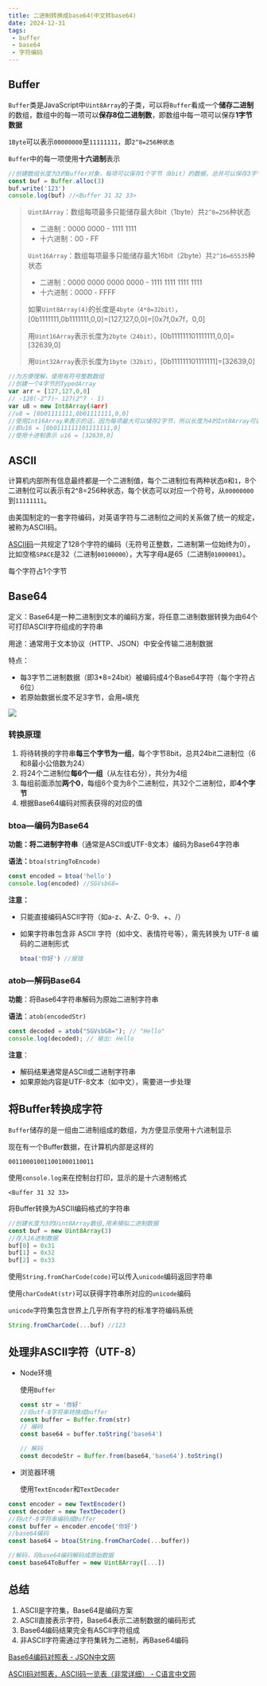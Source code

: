 ```yaml
---
title: 二进制转换成base64(中文转base64)
date: 2024-12-31
tags:
 - buffer
 - base64
 - 字符编码
---
```


## Buffer

`Buffer`类是JavaScript中`Uint8Array`的子类，可以将`Buffer`看成一个**储存二进制**的数组，数组中的每一项可以**保存8位二进制数**，即数组中每一项可以保存**1字节数据**

`1Byte`可以表示`00000000`至`11111111`，即`2^8=256种状态`

`Buffer`中的每一项使用**十六进制**表示

```js
//创建数组长度为3的Buffer对象，每项可以保存1个字节（8bit）的数据，总共可以保存3字节（24bit）的数据
const buf = Buffer.alloc(3)
buf.write('123')
console.log(buf) //<Buffer 31 32 33>
```

> `Uint8Array`：数组每项最多只能储存最大8bit（1byte）共`2^8=256`种状态
>
> - 二进制：0000 0000 - 1111 1111
> - 十六进制：00 - FF
>
> `Uint16Array`：数组每项最多只能储存最大16bit（2byte）共`2^16=65535`种状态
>
> - 二进制：0000 0000 0000 0000 - 1111 1111 1111 1111
> - 十六进制：0000 - FFFF
>
> 如果`Uint8Array(4)`的长度是`4byte（4*8=32bit）`，[0b1111111,0b1111111,0,0]=[127,127,0,0]=[0x7f,0x7f，0,0]
>
> 用`Uint16Array`表示长度为`2byte（24bit）`，[0b111111101111111,0,0]=[32639,0]
>
> 用`Uint32Array`表示长度为`1byte（32bit）`，[0b111111101111111]=[32639,0]

```js
//为方便理解，使用有符号整数数组
//创建一个4字节的TypedArray
var arr = [127,127,0,0]
// -128(-2^7)~ 127(2^7 - 1)
var u8 = new Int8Array(4arr)
//u8 = [0b01111111,0b01111111,0,0]
//使用Int16Array来表示的话，因为每项最大可以储存2字节，所以长度为4的Int8Array可以表示长度为2的Int16Array，即Int8Array的每两项合并为Int16Array的一项
//即u16 = [0b0111111101111111,0]
//使用十进制表示 u16 = [32639,0]
```



## ASCII

计算机内部所有信息最终都是一个二进制值，每个二进制位有两种状态`0`和`1`，8个二进制位可以表示有2^8=256种状态，每个状态可以对应一个符号，从`00000000`到`11111111`。

由美国制定的一套字符编码，对英语字符与二进制位之间的关系做了统一的规定，被称为ASCII码。

[ASCII码](https://tool.oschina.net/commons?type=4)一共规定了128个字符的编码（无符号正整数，二进制第一位始终为0），比如空格`SPACE`是32（二进制`00100000`），大写字母`A`是65（二进制`01000001`）。

每个字符占1个字节

## Base64

定义：Base64是一种二进制到文本的编码方案，将任意二进制数据转换为由64个可打印ASCII字符组成的字符串

用途：通常用于文本协议（HTTP、JSON）中安全传输二进制数据

特点：

- 每3字节二进制数据（即3*8=24bit）被编码成4个Base64字符（每个字符占6位）
- 若原始数据长度不足3字节，会用`=`填充

![](https://i-blog.csdnimg.cn/blog_migrate/6bd937a20b29714171b1669cfca0d4ab.png)

### 转换原理

1. 将待转换的字符串**每三个字节为一组**，每个字节8bit，总共24bit二进制位（6和8最小公倍数为24）
2. 将24个二进制位**每6个一组**（从左往右分），共分为4组
3. 每组前面添加**两个0**，每组6个变为8个二进制位，共32个二进制位，即**4个字节**
4. 根据Base64编码对照表获得的对应的值



### btoa—编码为Base64

**功能：**将**二进制字符串**（通常是ASCII或UTF-8文本）编码为Base64字符串

**语法：**`btoa(stringToEncode)`

```javascript
const encoded = btoa('hello')
console.log(encoded) //SGVsbG8=
```

**注意：**

- 只能直接编码ASCII字符（如a-z、A-Z、0-9、+、/）

- 如果字符串包含非 ASCII 字符（如中文、表情符号等），需先转换为 UTF-8 编码的二进制形式

  ```javascript
  btoa('你好') //报错
  ```

  

### atob—解码Base64

**功能**：将Base64字符串解码为原始二进制字符串

**语法**：`atob(encodedStr)`

```javascript
const decoded = atob("SGVsbG8="); // "Hello"
console.log(decoded); // 输出: Hello
```

**注意**：

- 解码结果通常是ASCII或二进制字符串
- 如果原始内容是UTF-8文本（如中文），需要进一步处理

## 将Buffer转换成字符

`Buffer`储存的是一组由二进制组成的数组，为方便显示使用十六进制显示

现在有一个Buffer数据，在计算机内部是这样的

`001100010011001000110011`

使用`console.log`来在控制台打印，显示的是十六进制格式

`<Buffer 31 32 33>`

将Buffer转换为ASCII编码格式的字符串

```js
//创建长度为3的Uint8Array数组,用来模拟二进制数据
const buf = new Uint8Array(3)
//存入16进制数据
buf[0] = 0x31
buf[1] = 0x32
buf[2] = 0x33
```

使用`String.fromCharCode(code)`可以传入`unicode`编码返回字符串

使用`charCodeAt(str)`可以获得字符串所对应的`unicode`编码

`unicode`字符集包含世界上几乎所有字符的标准字符编码系统

```js
String.fromCharCode(...buf) //123
```

## 处理非ASCII字符（UTF-8）

- Node环境

  使用`Buffer`

  ```javascript
  const str = '你好'
  //将utf-8字符串转换成buffer
  const buffer = Buffer.from(str)
  // 编码
  const base64 = buffer.toString('base64')
  
  // 解码
  const decodeStr = Buffer.from(base64,'base64').toString()
  ```

  

- 浏览器环境

  使用`TextEncoder`和`TextDecoder`

```javascript
const encoder = new TextEncoder()
const decoder = new TextDecoder()
//将utf-8字符串编码成Buffer
const buffer = encoder.encode('你好')
//base64编码
const base64 = btoa(String.fromCharCode(...buffer))

//解码，将base64编码解码成原始数据
const base64ToBuffer = new Uint8Array([...])
```



## 总结

1. ASCII是字符集，Base64是编码方案
2. ASCII直接表示字符，Base64表示二进制数据的编码形式
3. Base64编码结果完全有ASCII字符组成
4. 非ASCII字符需通过字符集转为二进制，再Base64编码

[Base64编码对照表 - JSON中文网](https://www.json.cn/document/base64/)

[ASCII码对照表，ASCII码一览表（非常详细） - C语言中文网](https://c.biancheng.net/c/ascii/)
